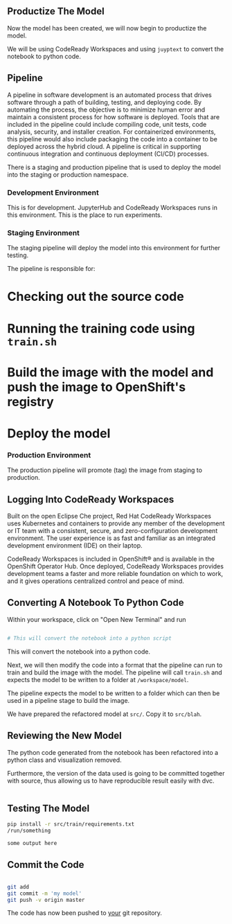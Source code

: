 ## Productize The Model

Now the model has been created, we will now begin to productize the model. 

We will be using CodeReady Workspaces and using `juyptext` to convert the notebook to python code.

## Pipeline

A pipeline in software development is an automated process that drives software through a path of building, testing, and deploying code. By automating the process, the objective is to minimize human error and maintain a consistent process for how software is deployed. Tools that are included in the pipeline could include compiling code, unit tests, code analysis, security, and installer creation. For containerized environments, this pipeline would also include packaging the code into a container to be deployed across the hybrid cloud. A pipeline is critical in supporting continuous integration and continuous deployment (CI/CD) processes.

There is a staging and production pipeline that is used to deploy the model into the staging or production namespace.

### Development Environment

This is for development. JupyterHub and CodeReady Workspaces runs in this environment. This is the place to run experiments.

### Staging Environment

The staging pipeline will deploy the model into this environment for further testing. 

The pipeline is responsible for:

# Checking out the source code
# Running the training code using `train.sh`
# Build the image with the model and push the image to OpenShift's registry
# Deploy the model 

### Production Environment

The production pipeline will promote (tag) the image from staging to production. 

## Logging Into CodeReady Workspaces

Built on the open Eclipse Che project, Red Hat CodeReady Workspaces uses Kubernetes and containers to provide any member of the development or IT team with a consistent, secure, and zero-configuration development environment. The user experience is as fast and familiar as an integrated development environment (IDE) on their laptop.

CodeReady Workspaces is included in OpenShift® and is available in the OpenShift Operator Hub. Once deployed, CodeReady Workspaces provides development teams a faster and more reliable foundation on which to work, and it gives operations centralized control and peace of mind.

## Converting A Notebook To Python Code

Within your workspace, click on "Open New Terminal" and run

``` bash

# This will convert the notebook into a python script
```

This will convert the notebook into a python code.

Next, we will then modify the code into a format that the pipeline can run to train and build the image with the model. The pipeline will call `train.sh` and expects the model to be written to a folder at `/workspace/model`.

The pipeline expects the model to be written to a folder which can then be used in a pipeline stage to build the image.

We have prepared the refactored model at `src/`. Copy it to `src/blah`.

## Reviewing the New Model

The python code generated from the notebook has been refactored into a python class and visualization removed.  

Furthermore, the version of the data used is going to be committed together with source, thus allowing us to have reproducible result easily with dvc. 

```

```

## Testing The Model

``` bash
pip install -r src/train/requirements.txt
/run/something

some output here
```

## Commit the Code

```bash

git add
git commit -m 'my model'
git push -v origin master
```

The code has now been pushed to [your]({{GIT_URL}}) git repository.

